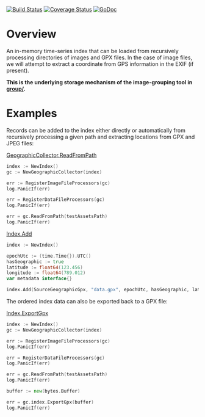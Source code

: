 [![Build Status](https://travis-ci.org/dsoprea/go-geographic-index.svg?branch=master)](https://travis-ci.org/dsoprea/go-geographic-index)
[![Coverage Status](https://coveralls.io/repos/github/dsoprea/go-geographic-index/badge.svg?branch=master)](https://coveralls.io/github/dsoprea/go-geographic-index?branch=master)
[![GoDoc](https://godoc.org/github.com/dsoprea/go-geographic-index?status.svg)](https://godoc.org/github.com/dsoprea/go-geographic-index)


# Overview

An in-memory time-series index that can be loaded from recursively processing directories of images and GPX files. In the case of image files, we will attempt to extract a coordinate from GPS information in the EXIF (if present).

**This is the underlying storage mechanism of the image-grouping tool in [group/](https://github.com/dsoprea/go-geographic-index/tree/master/group).**


# Examples

Records can be added to the index either directly or automatically from recursively processing a given path and extracting locations from GPX and JPEG files:

[GeographicCollector.ReadFromPath](https://godoc.org/github.com/dsoprea/go-geographic-index#example-GeographicCollector-ReadFromPath)

```go
index := NewIndex()
gc := NewGeographicCollector(index)

err := RegisterImageFileProcessors(gc)
log.PanicIf(err)

err = RegisterDataFileProcessors(gc)
log.PanicIf(err)

err = gc.ReadFromPath(testAssetsPath)
log.PanicIf(err)
```

[Index.Add](https://godoc.org/github.com/dsoprea/go-geographic-index#example-Index-Add)

```go
index := NewIndex()

epochUtc := (time.Time{}).UTC()
hasGeographic := true
latitude := float64(123.456)
longitude := float64(789.012)
var metadata interface{}

index.Add(SourceGeographicGpx, "data.gpx", epochUtc, hasGeographic, latitude, longitude, metadata)
```

The ordered index data can also be exported back to a GPX file:

[Index.ExportGpx](https://godoc.org/github.com/dsoprea/go-geographic-index#example-Index-ExportGpx)

```go
index := NewIndex()
gc := NewGeographicCollector(index)

err := RegisterImageFileProcessors(gc)
log.PanicIf(err)

err = RegisterDataFileProcessors(gc)
log.PanicIf(err)

err = gc.ReadFromPath(testAssetsPath)
log.PanicIf(err)

buffer := new(bytes.Buffer)

err = gc.index.ExportGpx(buffer)
log.PanicIf(err)
```
